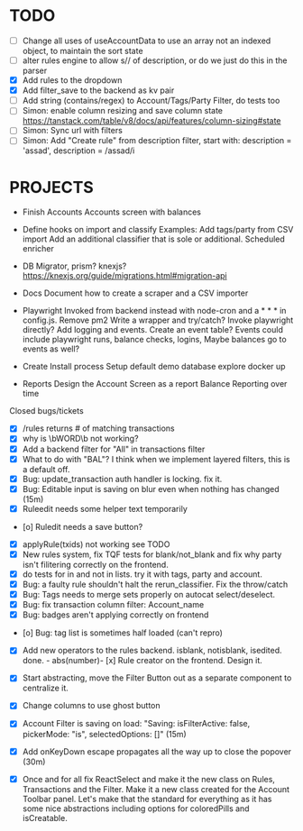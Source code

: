 # TODO
- [ ] Change all uses of useAccountData to use an array not an indexed object, to maintain the sort state
- [ ] alter rules engine to allow s// of description, or do we just do this in the parser
- [x] Add rules to the dropdown
- [x] Add filter_save to the backend as kv pair
- [ ] Add string (contains/regex) to Account/Tags/Party Filter, do tests too
- [ ] Simon: enable  column resizing and save column state https://tanstack.com/table/v8/docs/api/features/column-sizing#state
- [ ] Simon: Sync url with filters
- [ ] Simon: Add "Create rule" from description filter, start with: description = 'assad', description = /assad/i

# PROJECTS

- Finish Accounts
     Accounts screen with balances

- Define hooks on import and classify
       Examples: 
       Add tags/party from CSV import
       Add an additional classifier that is sole or additional.
       Scheduled enricher
     
- DB Migrator, prism? knexjs? https://knexjs.org/guide/migrations.html#migration-api

- Docs
       Document how to create a scraper and a CSV importer

- Playwright
       Invoked from backend instead with node-cron and a * * * in config.js. Remove pm2
       Write a wrapper and try/catch? Invoke playwright directly?
       Add logging and events. Create an event table? Events could include playwright runs, balance checks, logins, 
       Maybe balances go to events as well?
       
- Create Install process
       Setup default demo database
       explore docker up

- Reports
       Design the Account Screen as a report
       Balance Reporting over time

Closed bugs/tickets
- [x] /rules returns # of matching transactions
- [x] why is \bWORD\b not working?
- [x] Add a backend filter for "All" in transactions filter
- [x] What to do with "BAL"? I think when we implement layered filters, this is a default off.
- [x] Bug: update_transaction auth handler is locking. fix it.
- [x] Bug: Editable input is saving on blur even when nothing has changed (15m)
- [x] Ruleedit needs some helper text temporarily
- [o] Ruledit needs a save button?
- [x] applyRule(txids) not working see TODO
- [x] New rules system, fix TQF tests for blank/not_blank and fix why party isn't filitering correctly on the frontend.
- [x] do tests for in and not in lists. try it with tags, party and account.
- [x] Bug: a faulty rule shouldn't halt the rerun_classifier. Fix the throw/catch
- [x] Bug: Tags needs to merge sets properly on autocat select/deselect.
- [x] Bug: fix transaction column filter: Account_name
- [x] Bug: badges aren't applying correctly on frontend
- [o] Bug: tag list is sometimes half loaded (can't repro)
- [x] Add new operators to the rules backend. isblank, notisblank, isedited. done.
       - abs(number)- [x] Rule creator on the frontend. Design it.
- [x] Start abstracting, move the Filter Button out as a separate component to centralize it.
- [x] Change columns to use ghost button
- [x] Account Filter is saving on load: "Saving: isFilterActive: false, pickerMode: "is", selectedOptions: []" (15m)
- [x] Add onKeyDown escape propagates all the way up to close the popover (30m)
- [x] Once and for all fix ReactSelect and make it the new class on Rules, Transactions and the Filter. Make it a new class created for the Account Toolbar panel. Let's make that the standard for everything as it has some nice abstractions including options for coloredPills and isCreatable.

